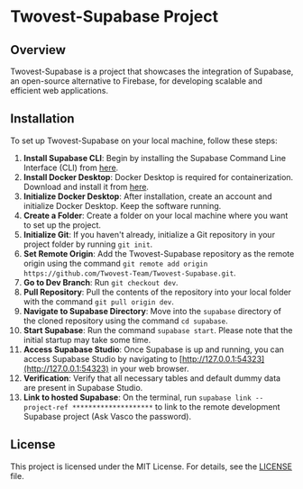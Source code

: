 # Twovest-Supabase Project


## Overview
Twovest-Supabase is a project that showcases the integration of Supabase, an open-source alternative to Firebase, for developing scalable and efficient web applications.

## Installation
To set up Twovest-Supabase on your local machine, follow these steps:

1. **Install Supabase CLI**: Begin by installing the Supabase Command Line Interface (CLI) from [here](https://supabase.com/docs/guides/cli/getting-started).
2. **Install Docker Desktop**: Docker Desktop is required for containerization. Download and install it from [here](https://www.docker.com/products/docker-desktop/).
3. **Initialize Docker Desktop**: After installation, create an account and initialize Docker Desktop. Keep the software running.
4. **Create a Folder**: Create a folder on your local machine where you want to set up the project.
5. **Initialize Git**: If you haven't already, initialize a Git repository in your project folder by running `git init`.
6. **Set Remote Origin**: Add the Twovest-Supabase repository as the remote origin using the command `git remote add origin https://github.com/Twovest-Team/Twovest-Supabase.git`.
7. **Go to Dev Branch**: Run `git checkout dev`.
8. **Pull Repository**: Pull the contents of the repository into your local folder with the command `git pull origin dev`.
9. **Navigate to Supabase Directory**: Move into the `supabase` directory of the cloned repository using the command `cd supabase`.
10. **Start Supabase**: Run the command `supabase start`. Please note that the initial startup may take some time.
11. **Access Supabase Studio**: Once Supabase is up and running, you can access Supabase Studio by navigating to [http://127.0.0.1:54323](http://127.0.0.1:54323) in your web browser.
12. **Verification**: Verify that all necessary tables and default dummy data are present in Supabase Studio.
13. **Link to hosted Supabase**: On the terminal, run `supabase link --project-ref ********************` to link to the remote development Supabase project (Ask Vasco the password).

## License
This project is licensed under the MIT License. For details, see the [LICENSE](LICENSE) file.

